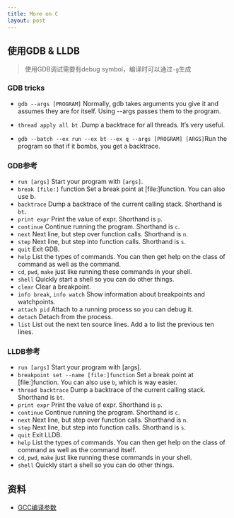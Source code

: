 ```yaml
---
title: More on C
layout: post
---
```


## 使用GDB & LLDB

> 使用GDB调试需要有debug symbol，编译时可以通过`-g`生成

### GDB tricks

- `gdb --args [PROGRAM]` Normally, gdb takes arguments you give it and assumes they are for itself. Using --args passes them to the program.

- `thread apply all bt` .Dump a backtrace for all threads. It’s very useful.

- `gdb --batch --ex run --ex bt --ex q --args [PROGRAM] [ARGS]`Run the program so that if it bombs, you get a backtrace.


### GDB参考

- `run [args]` Start your program with `[args]`.
- `break [file:]` function Set a break point at [file:]function. You can also use b.
- `backtrace` Dump a backtrace of the current calling stack. Shorthand is `bt`.
- `print expr` Print the value of expr. Shorthand is `p`.
- `continue` Continue running the program. Shorthand is `c`.
- `next` Next line, but step over function calls. Shorthand is `n`.
- `step` Next line, but step into function calls. Shorthand is `s`.
- `quit` Exit GDB.
- `help` List the types of commands. You can then get help on the class of command as well as
the command.
- `cd`, `pwd`, `make` just like running these commands in your shell.
- `shell` Quickly start a shell so you can do other things.
- `clear` Clear a breakpoint.
- `info break`, `info watch` Show information about breakpoints and watchpoints.
- `attach pid` Attach to a running process so you can debug it.
- `detach` Detach from the process.
- `list` List out the next ten source lines. Add a  to list the previous ten lines.

### LLDB参考

- `run [args]` Start your program with [args].
- `breakpoint set --name [file:]function` Set a break point at [file:]function. You can also
use `b`, which is way easier.
- `thread backtrace` Dump a backtrace of the current calling stack. Shorthand is `bt`.
- `print expr` Print the value of expr. Shorthand is `p`.
- `continue` Continue running the program. Shorthand is `c`.
- `next` Next line, but step over function calls. Shorthand is `n`.
- `step` Next line, but step into function calls. Shorthand is `s`.
- `quit` Exit LLDB.
- `help` List the types of commands. You can then get help on the class of command as well as
the command itself.
- `cd`, `pwd`, `make` just like running these commands in your shell.
- `shell` Quickly start a shell so you can do other things.





## 资料

- [GCC编译参数](https://gcc.gnu.org/onlinedocs/gcc/Option-Summary.html)